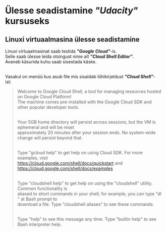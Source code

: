 # Ülesse seadistamine *"Udacity"* kursuseks


## Linuxi virtuaalmasina ülesse seadistamine

Linuxi virtuaalmasinat saab testida ***"Google Cloud"***-is.<br>
Selle saab ülesse leida otsingust nime alt ***"Cloud Shell Editor"***.<br>
Avaneb käsurida kuhu saab sisestada käske.<br><br>

Vasakul on menüü kus asub file mis sisaldab lühikirjeldust ***"Cloud Shell"***-ist:<br>
>Welcome to Google Cloud Shell, a tool for managing resources hosted on Google Cloud Platform!<br>
>The machine comes pre-installed with the Google Cloud SDK and other popular developer tools.<br><br>
>
>Your 5GB home directory will persist across sessions, but the VM is ephemeral and will be reset<br>
>approximately 20 minutes after your session ends. No system-wide change will persist beyond that.<br><br>
>
>Type "gcloud help" to get help on using Cloud SDK. For more examples, visit<br>
>https://cloud.google.com/shell/docs/quickstart and https://cloud.google.com/shell/docs/examples<br><br>
>
>Type "cloudshell help" to get help on using the "cloudshell" utility.  Common functionality is<br>
>aliased to short commands in your shell, for example, you can type "dl <filename>" at Bash prompt to<br>
>download a file. Type "cloudshell aliases" to see these commands.<br><br>
>
>Type "help" to see this message any time. Type "builtin help" to see Bash interpreter help.
